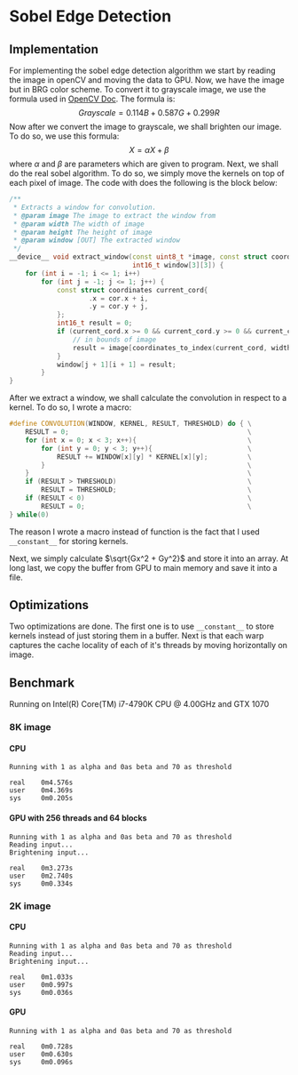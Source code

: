 # Sobel Edge Detection
## Implementation
For implementing the sobel edge detection algorithm we start by reading the image in openCV and moving the data to GPU. Now, we have the image but in BRG color scheme. To convert it to grayscale image, we use the formula used in [OpenCV Doc](https://docs.opencv.org/2.4/modules/imgproc/doc/miscellaneous_transformations.html#void%20cvtColor%28InputArray%20src,%20OutputArray%20dst,%20int%20code,%20int%20dstCn%29). The formula is:
$$
Grayscale = 0.114B + 0.587G + 0.299R
$$
Now after we convert the image to grayscale, we shall brighten our image. To do so, we use this formula:
$$
X = \alpha X + \beta
$$
where $\alpha$ and $\beta$ are parameters which are given to program.
Next, we shall do the real sobel algorithm. To do so, we simply move the kernels on top of each pixel of image. The code with does the following is the block below:
```cpp
/**
 * Extracts a window for convolution.
 * @param image The image to extract the window from
 * @param width The width of image
 * @param height The height of image
 * @param window [OUT] The extracted window
 */
__device__ void extract_window(const uint8_t *image, const struct coordinates cor, const int width, const int height,
                               int16_t window[3][3]) {
    for (int i = -1; i <= 1; i++)
        for (int j = -1; j <= 1; j++) {
            const struct coordinates current_cord{
                    .x = cor.x + i,
                    .y = cor.y + j,
            };
            int16_t result = 0;
            if (current_cord.x >= 0 && current_cord.y >= 0 && current_cord.x < width && current_cord.y < height) {
                // in bounds of image
                result = image[coordinates_to_index(current_cord, width)];
            }
            window[j + 1][i + 1] = result;
        }
}
```
After we extract a window, we shall calculate the convolution in respect to a kernel. To do so, I wrote a macro:
```cpp
#define CONVOLUTION(WINDOW, KERNEL, RESULT, THRESHOLD) do { \
    RESULT = 0;                                             \
    for (int x = 0; x < 3; x++){                            \
        for (int y = 0; y < 3; y++){                        \
            RESULT += WINDOW[x][y] * KERNEL[x][y];          \
        }                                                   \
    }                                                       \
    if (RESULT > THRESHOLD)                                 \
        RESULT = THRESHOLD;                                 \
    if (RESULT < 0)                                         \
        RESULT = 0;                                         \
} while(0)
```
The reason I wrote a macro instead of function is the fact that I used `__constant__` for storing kernels.

Next, we simply calculate $\sqrt{Gx^2 + Gy^2}$ and store it into an array. At long last, we copy the buffer from GPU to main memory and save it into a file.

## Optimizations
Two optimizations are done. The first one is to use `__constant__` to store kernels instead of just storing them in a buffer. Next is that each warp captures the cache locality of each of it's threads by moving horizontally on image.

## Benchmark
Running on Intel(R) Core(TM) i7-4790K CPU @ 4.00GHz and GTX 1070
### 8K image
#### CPU
```
Running with 1 as alpha and 0as beta and 70 as threshold

real	0m4.576s
user	0m4.369s
sys     0m0.205s
```
#### GPU with 256 threads and 64 blocks
```
Running with 1 as alpha and 0as beta and 70 as threshold
Reading input...
Brightening input...

real    0m3.273s
user    0m2.740s
sys     0m0.334s

```
### 2K image
#### CPU
```
Running with 1 as alpha and 0as beta and 70 as threshold
Reading input...
Brightening input...

real	0m1.033s
user	0m0.997s
sys	    0m0.036s
```
#### GPU
```
Running with 1 as alpha and 0as beta and 70 as threshold

real	0m0.728s
user	0m0.630s
sys	    0m0.096s
```